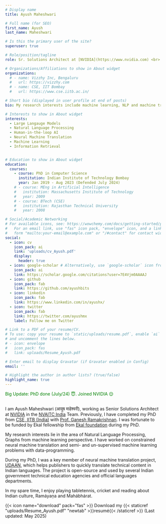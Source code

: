 ```yaml
---
# Display name
title: Ayush Maheshwari

# Full name (for SEO)
first_name: Ayush
last_name: Maheshwari

# Is this the primary user of the site?
superuser: true

# Role/position/tagline
role: Sr. Solutions Architect at [NVIDIA](https://www.nvidia.com) <br> PhD in NLP/ML from [CSE, IITB](https://www.cse.iitb.ac.in)

# Organizations/Affiliations to show in About widget
organizations:
  # - name: Vizzhy Inc, Bengaluru
  #   url: https://vizzhy.com
  # - name: CSE, IIT Bombay
  #   url: https://www.cse.iitb.ac.in/

# Short bio (displayed in user profile at end of posts)
bio: My research interests include machine learning, NLP and machine translation.

# Interests to show in About widget
interests:
  - Large Langauge Models
  - Natural Language Processing
  - Human-in-the-loop AI
  - Neural Machine Translation
  - Machine Learning
  - Information Retrieval


# Education to show in About widget
education:
  courses:
    - course: PhD in Computer Science
      institution: Indian Institute of Technology Bombay
      year: Jan 2019 - Aug 2023 (Defended July 2024)
    # - course: MEng in Artificial Intelligence
    #   institution: Massachusetts Institute of Technology
    #   year: 2009
    # - course: BTech (CSE)
    #   institution: Rajasthan Technical University
    #   year: 2008

# Social/Academic Networking
# For available icons, see: https://wowchemy.com/docs/getting-started/page-builder/#icons
#   For an email link, use "fas" icon pack, "envelope" icon, and a link in the
#   form "mailto:your-email@example.com" or "/#contact" for contact widget.
social:
  - icon: cv
    icon_pack: ai
    link: 'uploads/cv_Ayush.pdf'
    display:
      header: true
  - icon: google-scholar # Alternatively, use `google-scholar` icon from `ai` icon pack
    icon_pack: ai
    link: https://scholar.google.com/citations?user=7E4Vjm0AAAAJ
  - icon: github
    icon_pack: fab
    link: https://github.com/ayushbits
  - icon: linkedin
    icon_pack: fab
    link: https://www.linkedin.com/in/ayushx/
  - icon: twitter
    icon_pack: fab
    link: https://twitter.com/ayushmx
    label: Follow me on Twitter

# Link to a PDF of your resume/CV.
# To use: copy your resume to `static/uploads/resume.pdf`, enable `ai` icons in `params.yaml`,
# and uncomment the lines below.
# - icon: envelope
#   icon_pack: fas
#   link: uploads/Resume_Ayush.pdf

# Enter email to display Gravatar (if Gravatar enabled in Config)
email: ''

# Highlight the author in author lists? (true/false)
highlight_name: true
---
```

 <span style="color:green">
Big Update: PhD done (July/24) 😇. Joined NVIDIA 😌
</span> 
<br><br>

I am Ayush Maheshwari (आयुष माहेश्वरी), working as Senior Solutions Architect at <a href="https://www.nvidia.com/">NVIDIA</a> in the <a href="https://resources.nvidia.com/en-us-gps-ai-capacity-building/nvaitc-research">NVAITC India</a> Team. Previously, I have completed my PhD from <a href="https://www.cse.iitb.ac.in">CSE, IITB (India)</a> with <a href="https://www.cse.iitb.ac.in/~ganesh"> Prof. Ganesh Ramakrishnan</a>. I was fortunate to be funded by Ekal fellowship from <a href="www.ekal.org">Ekal foundation</a> during my PhD.
<!-- and <a href="https://www.ieor.iitb.ac.in/files/faculty/mhanawal/index.html" target="_blank">Prof. Manjesh Kumar Hanawal</a> -->

My research interests lie in the area of Natural Language Processing, Graphs from machine learning perspective. I have worked on constrained neural machine translation and  semi- and un-supervised machine learning problems with data-programming.

During my PhD, I was a key member of neural machine translation project, <a href="https://udaanproject.org">UDAAN</a>, which helps publishers to quickly translate technical content in Indian languages. The project is open-source and used by several Indian government technical education agencies and official languages departments.

In my spare time, I enjoy playing tabletennis, cricket and reading about Indian culture, Ramáyaṇa and Mahábhárat. <br/>

{{< icon name="download" pack="fas" >}} Download my {{< staticref "uploads/Resume_Ayush.pdf" "newtab" >}}resumé{{< /staticref >}}
(Last updated: May 2025)

